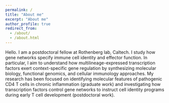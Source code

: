 ```yaml
---
permalink: /
title: "About me"
excerpt: "About me"
author_profile: true
redirect_from: 
  - /about/
  - /about.html
---
```


Hello. I am a postdoctoral fellow at Rothenberg lab, Caltech.  I study how gene networks specify immune cell identity and effector function.   In particular, I aim to understand how multilineage-expressed transcription factors exert context-specific gene regulation by synthesizing molecular biology, functional genomics, and cellular immunology approaches.  My research has been focused on identifying molecular features of pathogenic CD4 T cells in chronic inflammation (graduate work) and investigating how transcription factors control gene networks to instruct cell identity programs during early T cell development (postdoctoral work).  
